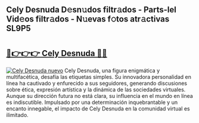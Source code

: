 ## Cely Desnuda D𝚎sn𝚞dos filtr𝚊dos - Parts-lel Vid𝚎os filtr𝚊dos - N𝚞evas f𝚘tos atr𝚊ctivas SL9P5

# <h2><a href="http://mb3ymh.tromn.icu/?c=Cely+Desnuda">🔗👉👉👉 Cely Desnuda 🔗🔗</a></h2>

[![Cely Desnuda nuevo](https://i.imgur.com/pEAQMta.gif)](http://mb3ymh.tromn.icu/?c=Cely+Desnuda)
Cely Desnuda, una figura enigmática y multifacética, desafía las etiquetas simples. Su innovadora personalidad en línea ha cautivado y enfurecido a sus seguidores, generando discusiones sobre ética, expresión artística y la dinámica de las sociedades virtuales. Aunque su dirección futura no está clara, su influencia en el mundo en línea es indiscutible. Impulsado por una determinación inquebrantable y un encanto innegable, el impacto de Cely Desnuda en la comunidad virtual es ilimitado.
